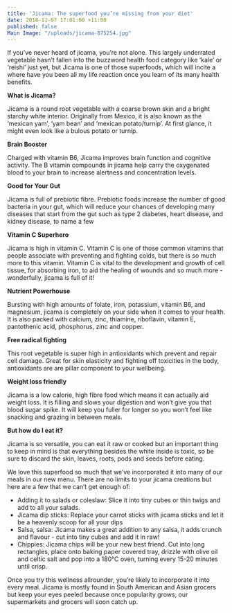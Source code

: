 ```yaml
---
title: 'Jicama: The superfood you’re missing from your diet'
date: 2018-11-07 17:01:00 +11:00
published: false
Main Image: "/uploads/jicama-875254.jpg"
---
```


If you’ve never heard of jicama, you’re not alone. This largely underrated vegetable hasn’t fallen into the buzzword health food category like ‘kale’ or ‘reishi’ just yet, but Jicama is one of those superfoods, which will incite a where have you been all my life reaction once you learn of its many health benefits.

**What is Jicama?**

Jicama is a round root vegetable with a coarse brown skin and a bright starchy white interior. Originally from Mexico, it is also known as the ‘mexican yam’, ‘yam bean’ and ‘mexican potato/turnip’. At first glance, it might even look like a bulous potato or turnip. 

**Brain Booster**

Charged with vitamin B6, Jicama improves brain function and cognitive activity. The B vitamin compounds in jicama help carry the oxygenated blood to your brain to increase alertness and concentration levels. 

**Good for Your Gut**

Jicama is full of prebiotic fibre. Prebiotic foods increase the number of good bacteria in your gut, which will reduce your chances of developing many diseases that start from the gut such as type 2 diabetes, heart disease, and kidney disease, to name a few 

**Vitamin C Superhero**

Jicama is high in vitamin C. Vitamin C is one of those common vitamins that people associate with preventing and fighting colds, but there is so much more to this vitamin. Vitamin C is vital to the development and growth of cell tissue, for absorbing iron, to aid the healing of wounds and so much more - wonderfully, jicama is full of it!

**Nutrient Powerhouse**

Bursting with high amounts of folate, iron, potassium, vitamin B6, and magnesium, jicama is completely on your side when it comes to your health. It is also packed with calcium, zinc, thiamine, riboflavin, vitamin E,  pantothenic acid, phosphorus, zinc and copper.

**Free radical fighting**

This root vegetable is super high in antioxidants which prevent and repair cell damage. Great for skin elasticity and fighting off toxicities in the body, antioxidants are are pillar component to your wellbeing. 

**Weight loss friendly**

Jicama is a low calorie, high fibre food which means it can actually aid weight loss. It is filling and slows your digestion and won’t give you that blood sugar spike. It will keep you fuller for longer so you won’t feel like snacking and grazing in between meals. 

**But how do I eat it?**

Jicama is so versatile, you can eat it raw or cooked but an important thing to keep in mind is that everything besides the white inside is toxic, so be sure to discard the skin, leaves, roots, pods and seeds before eating. 

We love this superfood so much that we’ve incorporated it into many of our meals in our new menu. There are no limits to your jicama creations but here are a few that we can’t get enough of: 

* Adding it to salads or coleslaw: Slice it into tiny cubes or thin twigs and add to all your salads. 
* Jicama dip sticks: Replace your carrot sticks with jicama sticks and let it be a heavenly scoop for all your dips
* Salsa, salsa: Jicama makes a great addition to any salsa, it adds crunch and flavour - cut into tiny cubes and add it in raw! 
* Chippies: Jicama chips will be your new best friend. Cut into long rectangles, place onto baking paper covered tray, drizzle with olive oil and celtic salt and pop into a 180℃ oven, turning every 15-20 minutes until crisp.

Once you try this wellness allrounder, you’re likely to incorporate it into every meal. Jicama is mostly found in South American and Asian grocers but keep your eyes peeled because once popularity grows, our supermarkets and grocers will soon catch up.
